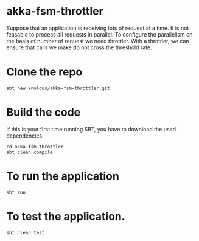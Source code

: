 # akka-fsm-throttler

Suppose that an application is receiving lots of request at a time. It is not feasable to process all requests in parallel.
To configure the parallelism on the basis of number of request we need throttler. With a throttler, we can ensure that calls we make do not cross the threshold rate.

# Clone the repo
```
sbt new knoldus/akka-fsm-throttler.git
```
# Build the code
If this is your first time running SBT, you have to download the used dependencies.
```
cd akka-fsm-throttler
sbt clean compile
```
# To run the application
```
sbt run
```
# To test the application.
```
sbt clean test
```
